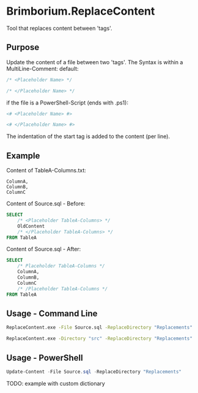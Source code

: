 # Brimborium.ReplaceContent

Tool that replaces content between 'tags'.

## Purpose

Update the content of a file between two 'tags'.
The Syntax is within a MultiLine-Comment:
default:

```C
/* <Placeholder Name> */

/* </Placeholder Name> */
```

if the file is a PowerShell-Script (ends with .ps1):

```PowerShell
<# <Placeholder Name> #>

<# </Placeholder Name> #>
```

The indentation of the start tag is added to the content (per line).

## Example

Content of TableA-Columns.txt:

```Text
ColumnA,
ColumnB,
ColumnC
```

Content of Source.sql - Before:

```SQL
SELECT
    /* <Placeholder TableA-Columns> */
    OldContent
    /* </Placeholder TableA-Columns> */
FROM TableA
```

Content of Source.sql - After:

```SQL
SELECT
    /* Placeholder TableA-Columns */
    ColumnA,
    ColumnB,
    ColumnC
    /* /Placeholder TableA-Columns */
FROM TableA

```

## Usage - Command Line

```cmd
ReplaceContent.exe -File Source.sql -ReplaceDirectory "Replacements"
```

```cmd
ReplaceContent.exe -Directory "src" -ReplaceDirectory "Replacements"
```

## Usage - PowerShell

```PowerShell
Update-Content -File Source.sql -ReplaceDirectory "Replacements"
```

TODO: example with custom dictionary

